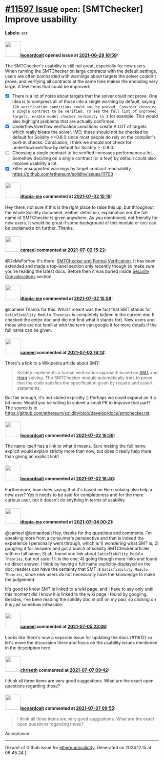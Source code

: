 # [\#11597 Issue](https://github.com/ethereum/solidity/issues/11597) `open`: [SMTChecker] Improve usability
**Labels**: `smt`


#### <img src="https://avatars.githubusercontent.com/u/504195?u=ce2facd14af9fd474ebff49f0d44891f56f7500f&v=4" width="50">[leonardoalt](https://github.com/leonardoalt) opened issue at [2021-06-29 18:59](https://github.com/ethereum/solidity/issues/11597):

The SMTChecker's usability is still not great, especially for new users.
When running the SMTChecker on large contracts with the default settings, users are often bombarded with warnings about targets the solver couldn't prove, and verifying all contracts at the same time makes the encoding very large.
A few items that could be improved:

- [x] There is a lot of noise about targets that the solver could not prove. One idea is to compress all of those into a single warning by default, saying `128 verification conditions could not be proved. Consider choosing a single contract to be verified. To see the full list of unproved targets, enable model checker verbosity to 2` for example. This would also highlight problems that are actually confirmed.
- [x] Underflow/overflow verification conditions create A LOT of targets which really bloats the solver. IMO, these should not be checked by default for Solidity >=0.8.0 since most people do rely on the compiler's built-in checks. Conclusion, I think we should not check for underflow/overflow by default for Solidity >=0.8.0.
- [ ] Choosing a single contract to be verified increases performance a lot. Somehow deciding on a single contract (or a few) by default could also improve usability a lot.
- [x] Filter unsupported warnings by target contract reachability https://github.com/ethereum/solidity/issues/11703

#### <img src="https://avatars.githubusercontent.com/u/83438620?v=4" width="50">[dtopia-me](https://github.com/dtopia-me) commented at [2021-07-02 15:18](https://github.com/ethereum/solidity/issues/11597#issuecomment-873075968):

Hey there, not sure if this is the right place to raise this up, but throughout the whole Solidity document, neither definition, explanation nor the full name of SMTChecker is given anywhere. As you mentioned, not friendly for new users. It would be great if some background of this module or tool can be explained a bit further. Thanks.

#### <img src="https://avatars.githubusercontent.com/u/137030?v=4" width="50">[cameel](https://github.com/cameel) commented at [2021-07-02 15:22](https://github.com/ethereum/solidity/issues/11597#issuecomment-873078675):

@DeMeForYou It's there: [SMTChecker and Formal Verification](https://docs.soliditylang.org/en/latest/smtchecker.html). It has been extended and made a top-level section only recently though so make sure you're reading the latest docs. Before then it was buried inside [Security Considerations](https://docs.soliditylang.org/en/latest/security-considerations.html) section.

#### <img src="https://avatars.githubusercontent.com/u/83438620?v=4" width="50">[dtopia-me](https://github.com/dtopia-me) commented at [2021-07-02 15:58](https://github.com/ethereum/solidity/issues/11597#issuecomment-873100348):

@cameel Thanks for this. What I meant was the fact that SMT stands for `Satisfiability Modulo Theories` is completely hidden in the current doc (I checked the entire doc and did not find what it stands for). New users and those who are not familiar with the term can google it for more details if the full name can be given.

#### <img src="https://avatars.githubusercontent.com/u/137030?v=4" width="50">[cameel](https://github.com/cameel) commented at [2021-07-02 16:13](https://github.com/ethereum/solidity/issues/11597#issuecomment-873109709):

There's a link to a Wikipedia article about SMT:

> Solidity implements a formal verification approach based on [SMT](https://en.wikipedia.org/wiki/Satisfiability_modulo_theories) and [Horn](https://en.wikipedia.org/wiki/Horn-satisfiability) solving. The SMTChecker module automatically tries to prove that the code satisfies the specification given by require and assert statements.

But fair enough, it's not stated explicitly :) Perhaps we could expand on it a bit more. Would you be willing to submit a small PR to improve that part? The source is in https://github.com/ethereum/solidity/blob/develop/docs/smtchecker.rst.

#### <img src="https://avatars.githubusercontent.com/u/504195?u=ce2facd14af9fd474ebff49f0d44891f56f7500f&v=4" width="50">[leonardoalt](https://github.com/leonardoalt) commented at [2021-07-02 16:38](https://github.com/ethereum/solidity/issues/11597#issuecomment-873123975):

The name itself has a link to what it means. Sure making the full name explicit would explain strictly more than now, but does it really help more than giving an explicit link?

#### <img src="https://avatars.githubusercontent.com/u/504195?u=ce2facd14af9fd474ebff49f0d44891f56f7500f&v=4" width="50">[leonardoalt](https://github.com/leonardoalt) commented at [2021-07-02 16:40](https://github.com/ethereum/solidity/issues/11597#issuecomment-873125350):

Furthermore, how does saying that it's based on Horn solving also help a new user? Yes it needs to be said for completeness and for the more curious user, but it doesn't do anything in terms of usability.

#### <img src="https://avatars.githubusercontent.com/u/83438620?v=4" width="50">[dtopia-me](https://github.com/dtopia-me) commented at [2021-07-04 00:21](https://github.com/ethereum/solidity/issues/11597#issuecomment-873489842):

@cameel @leonardoalt Hey, thanks for the questions and comments. I'm speaking more from a consumer's perspective and that is indeed the experience I personally went through, which is 1) wondering what SMT is; 2) googling it for answers and got a bunch of solidity SMTChecker articles with no full name; 3) ah, found one link about `Satisfiability Modulo Theories`, but not sure if it is the one; 4) going through more links and found no direct answer. I think by having a full name explicitly displayed on the doc, readers can have the certainty that SMT is `Satisfiability Modulo Theories`, since new users do not necessarily have the knowledge to make the judgement. 

It's good to know SMT is linked to a wiki page, and I have to say only until this moment did I know it is linked to the wiki page I found by googling. Besides, I've been reading the solidity doc in pdf on my pad, so clicking on it is just somehow infeasible.

#### <img src="https://avatars.githubusercontent.com/u/137030?v=4" width="50">[cameel](https://github.com/cameel) commented at [2021-07-05 23:06](https://github.com/ethereum/solidity/issues/11597#issuecomment-874361542):

Looks like there's now a separate issue for updating the docs (#11612) so let's move the discussion there and focus on the usability issues mentioned in the description here.

#### <img src="https://avatars.githubusercontent.com/u/9073706?v=4" width="50">[chriseth](https://github.com/chriseth) commented at [2021-07-07 09:42](https://github.com/ethereum/solidity/issues/11597#issuecomment-875456528):

I think all three items are very good suggestions. What are the exact open questions regarding those?

#### <img src="https://avatars.githubusercontent.com/u/504195?u=ce2facd14af9fd474ebff49f0d44891f56f7500f&v=4" width="50">[leonardoalt](https://github.com/leonardoalt) commented at [2021-07-07 09:55](https://github.com/ethereum/solidity/issues/11597#issuecomment-875465126):

> I think all three items are very good suggestions. What are the exact open questions regarding those?

Acceptance.


-------------------------------------------------------------------------------



[Export of Github issue for [ethereum/solidity](https://github.com/ethereum/solidity). Generated on 2024.12.15 at 06:45:24.]
